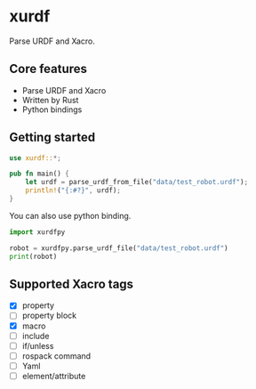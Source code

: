 # xurdf

Parse URDF and Xacro.

## Core features

* Parse URDF and Xacro
* Written by Rust
* Python bindings

## Getting started

```rust
use xurdf::*;

pub fn main() {
    let urdf = parse_urdf_from_file("data/test_robot.urdf");
    println!("{:#?}", urdf);
}
```

You can also use python binding.

```py
import xurdfpy

robot = xurdfpy.parse_urdf_file("data/test_robot.urdf")
print(robot)
```

## Supported Xacro tags

- [x] property
- [ ] property block
- [x] macro
- [ ] include
- [ ] if/unless
- [ ] rospack command
- [ ] Yaml
- [ ] element/attribute
